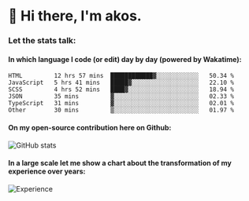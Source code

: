 # 👋 Hi there, I'm akos. 


### Let the stats talk:


#### In which language I code (or edit) day by day (powered by Wakatime): 

<!--START_SECTION:waka-->

```text
HTML         12 hrs 57 mins  ████████████▓░░░░░░░░░░░░   50.34 %
JavaScript   5 hrs 41 mins   █████▓░░░░░░░░░░░░░░░░░░░   22.10 %
SCSS         4 hrs 52 mins   ████▓░░░░░░░░░░░░░░░░░░░░   18.94 %
JSON         35 mins         ▓░░░░░░░░░░░░░░░░░░░░░░░░   02.33 %
TypeScript   31 mins         ▓░░░░░░░░░░░░░░░░░░░░░░░░   02.01 %
Other        30 mins         ▒░░░░░░░░░░░░░░░░░░░░░░░░   01.97 %
```

<!--END_SECTION:waka-->

#### On my open-source contribution here on Github:
 
![GitHub stats](https://github-readme-stats.vercel.app/api?username=akosbalasko)

#### In a large scale let me show a chart about the transformation of my experience over years:   

![Experience](https://cr-skills-chart-widget.azurewebsites.net/api/api?username=akosbalasko)
